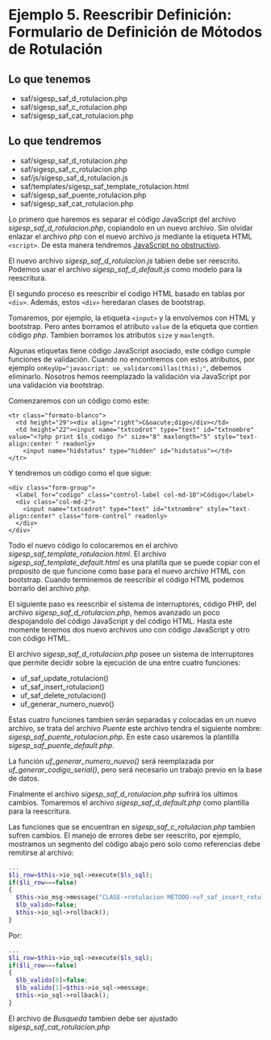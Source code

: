 # Ejemplo 5. Reescribir Definición: Formulario de Definición de Mótodos de Rotulación

## Lo que tenemos

* saf/sigesp_saf_d_rotulacion.php
* saf/sigesp_saf_c_rotulacion.php
* saf/sigesp_saf_cat_rotulacion.php

## Lo que tendremos

* saf/sigesp_saf_d_rotulacion.php
* saf/sigesp_saf_c_rotulacion.php
* saf/js/sigesp_saf_d_rotulacion.js
* saf/templates/sigesp_saf_template_rotulacion.html
* saf/sigesp_saf_puente_rotulacion.php
* saf/sigesp_saf_cat_rotulacion.php

Lo primero que haremos es separar el código JavaScript del archivo
*sigesp_saf_d_rotulacion.php*, copiandolo en un nuevo archivo. Sin olvidar enlazar
el archivo *php* con el nuevo archivo *js* mediante la etiqueta HTML `<script>`. De esta manera tendremos
[JavaScript no obstructivo](https://es.wikipedia.org/wiki/JavaScript_no_obstructivo).

El nuevo archivo *sigesp_saf_d_rotulacion.js* tabien debe ser reescrito.
Podemos usar el archivo *sigesp_saf_d_default.js* como modelo para la reescritura.

El segundo proceso es reescribir el codigo HTML basado en tablas por `<div>`. Además,
estos `<div>` heredaran clases de bootstrap.

Tomaremos, por ejemplo, la etiqueta `<input>` y la envolvemos con HTML y bootstrap.
Pero antes borramos el atributo `value` de la etiqueta que contien código *php*.
Tambien borramos los atributos `size` y `maxlength`.

Algunas etiquetas tiene código JavaScript asociado, este código cumple funciones de
validación. Cuando no encontremos con estos atributos, por ejemplo `onKeyUp="javascript: ue_validarcomillas(this);"`,
debemos eliminarlo. Nosotros hemos reemplazado la validación via JavaScript por una
validación via bootstrap.

Comenzaremos con un código como este:
```
<tr class="formato-blanco">
  <td height="29"><div align="right">C&oacute;digo</div></td>
  <td height="22"><input name="txtcodrot" type="text" id="txtnombre" value="<?php print $ls_codigo ?>" size="8" maxlength="5" style="text-align:center " readonly>
    <input name="hidstatus" type="hidden" id="hidstatus"></td>
</tr>
```
Y tendremos un código como el que sigue:
```
<div class="form-group">
  <label for="codigo" class="control-label col-md-10">Código</label>
  <div class="col-md-2">
    <input name="txtcodrot" type="text" id="txtnombre" style="text-align:center" class="form-control" readonly>
  </div>
</div>`
```

Todo el nuevo código lo colocaremos en el archivo *sigesp_saf_template_rotulacion.html*.
El archivo *sigesp_saf_template_default.html* es una platilla que se puede copiar
con el proposito de que funcione como base para el nuevo archivo HTML con bootstrap.
Cuando terminemos de reescribir el código HTML podemos borrarlo del archivo *php*.

El siguiente paso es reescribir el sistema de interruptores, código PHP, del archivo
*sigesp_saf_d_rotulacion.php*, hemos
avanzado un poco despojandolo del código JavaScript y del código HTML. Hasta este
momente tenemos dos nuevo archivos uno con código JavaScript y otro con código HTML.

El archivo *sigesp_saf_d_rotulacion.php* posee un sistema de interruptores que
permite decidir sobre la ejecución de una entre cuatro funciones:

* uf_saf_update_rotulacion()
* uf_saf_insert_rotulacion()
* uf_saf_delete_rotulacion()
* uf_generar_numero_nuevo()

Estas cuatro funciones tambien serán separadas y colocadas en un nuevo archivo,
se trata del archivo *Puente* este archivo tendra el siguiente nombre: *sigesp_saf_puente_rotulacion.php*.
En este caso usaremos la plantilla *sigesp_saf_puente_default.php*.

La función *uf_generar_numero_nuevo()* será reemplazada por *uf_generar_codigo_serial()*,
pero será necesario un trabajo previo en la base de datos.

Finalmente el archivo *sigesp_saf_d_rotulacion.php* sufrirá los ultimos cambios.
Tomaremos el archivo *sigesp_saf_d_default.php* como plantilla para la reescritura.

Las funciones que se encuentran en *sigesp_saf_c_rotulacion.php* tambien sufren
cambios. El manejo de errores debe ser reescrito, por ejemplo, mostramos un segmento
del código abajo pero solo como referencias debe remitirse al archivo:

```php
...
$li_row=$this->io_sql->execute($ls_sql);
if($li_row===false)
{
  $this->io_msg->message("CLASE->rotulacion MÉTODO->uf_saf_insert_rotulacion ERROR->".$this->io_funcion->uf_convertirmsg($this->io_sql->message));
  $lb_valido=false;
  $this->io_sql->rollback();
}
```
Por:
```php
...
$li_row=$this->io_sql->execute($ls_sql);
if($li_row===false)
{
  $lb_valido[0]=false;
  $lb_valido[1]=$this->io_sql->message;
  $this->io_sql->rollback();
}
```

El archivo de *Busqueda* tambien debe ser ajustado *sigesp_saf_cat_rotulacion.php*
